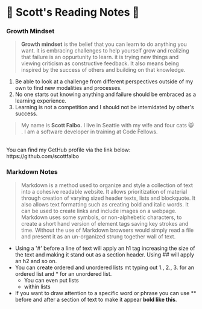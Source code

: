 # :herb: Scott's Reading Notes :herb:

### Growth Mindset

> **Growth mindset** is the belief that you can learn to do anything you want.  it is embracing challenges to help yourself grow and realizing that failure is an oppurtunity to learn.  it is trying new things and viewing criticism as constructive feedback.  It also means being inspired by the success of others and building on that knowledge.

1. Be able to look at a challenge from different perspectives outside of my own to find new modalities and processes.
2. No one starts out knowing anything and failure should be embraced as a learning experience.
3. Learning is not a competition and I should not be intemidated by other's success.

> My name is **Scott Falbo.**  I live in Seattle with my wife and four cats :smiley_cat: .  I am a software developer in training at Code Fellows.
<br />
You can find my GetHub profile via the link below:
<br />
https://github.com/scottfalbo

### Markdown Notes
> Markdown is a method used to organize and style a collection of text into a cohesive readable website.  It allows prioritization of material through creation of varying sized header texts, lists and blockquote.  It also allows text formatting such as creating bold and italic words.  It can be used to create links and include images on a webpage.  Markdown uses some symbols, or non-alphebetic characters, to create a short hand version of element tags saving key strokes and time.  Without the use of Markdown browsers would simply read a file and present it as an un-organized strung together wall of text.
* Using a '#' before a line of text will apply an h1 tag increasing the size of the text and making it stand out as a section header. Using ## will apply an h2 and so on.
* You can create ordered and unordered lists mt typing out 1., 2., 3. for an ordered list and * for an unordered list.
  * You can even put lists
  * within lists
* If you want to draw attention to a specific word or phrase you can use &ast;&ast; before and after a section of text to make it appear **bold like this**.
